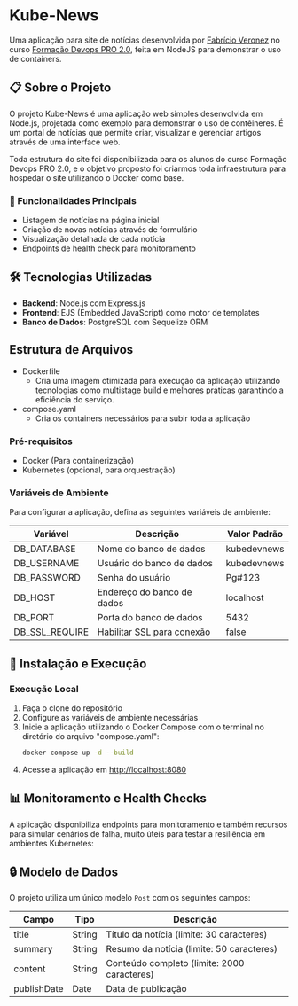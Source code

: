 # Kube-News

Uma aplicação para site de notícias desenvolvida por [Fabrício Veronez](https://github.com/fabricioveronez) no curso [Formação Devops PRO 2.0](https://curso.devopspro.com.br/devops-pro/), feita em NodeJS para demonstrar o uso de containers.

## 📋 Sobre o Projeto

O projeto Kube-News é uma aplicação web simples desenvolvida em Node.js, projetada como exemplo para demonstrar o uso de contêineres. É um portal de notícias que permite criar, visualizar e gerenciar artigos através de uma interface web. 

Toda estrutura do site foi disponibilizada para os alunos do curso Formação Devops PRO 2.0, e o objetivo proposto foi criarmos toda infraestrutura para hospedar o site utilizando o Docker como base.

### 🚀 Funcionalidades Principais

- Listagem de notícias na página inicial
- Criação de novas notícias através de formulário
- Visualização detalhada de cada notícia
- Endpoints de health check para monitoramento

## 🛠️ Tecnologias Utilizadas

- **Backend**: Node.js com Express.js
- **Frontend**: EJS (Embedded JavaScript) como motor de templates
- **Banco de Dados**: PostgreSQL com Sequelize ORM

## Estrutura de Arquivos

- Dockerfile
   - Cria uma imagem otimizada para execução da aplicação utilizando tecnologias como multistage build e melhores práticas garantindo a eficiência do serviço.
- compose.yaml
   - Cria os containers necessários para subir toda a aplicação

### Pré-requisitos

- Docker (Para containerização)
- Kubernetes (opcional, para orquestração)

### Variáveis de Ambiente

Para configurar a aplicação, defina as seguintes variáveis de ambiente:

| Variável | Descrição | Valor Padrão |
|----------|-----------|--------------|
| DB_DATABASE | Nome do banco de dados | kubedevnews |
| DB_USERNAME | Usuário do banco de dados | kubedevnews |
| DB_PASSWORD | Senha do usuário | Pg#123 |
| DB_HOST | Endereço do banco de dados | localhost |
| DB_PORT | Porta do banco de dados | 5432 |
| DB_SSL_REQUIRE | Habilitar SSL para conexão | false |

## 🚀 Instalação e Execução

### Execução Local

1. Faça o clone do repositório
2. Configure as variáveis de ambiente necessárias
3. Inicie a aplicação utilizando o Docker Compose com o terminal no diretório do arquivo "compose.yaml":
   ```bash
   docker compose up -d --build
   ```
5. Acesse a aplicação em [http://localhost:8080](http://localhost:8080)

## 📊 Monitoramento e Health Checks

A aplicação disponibiliza endpoints para monitoramento e também recursos para simular cenários de falha, muito úteis para testar a resiliência em ambientes Kubernetes:

## 🔒 Modelo de Dados

O projeto utiliza um único modelo `Post` com os seguintes campos:

| Campo | Tipo | Descrição |
|-------|------|-----------|
| title | String | Título da notícia (limite: 30 caracteres) |
| summary | String | Resumo da notícia (limite: 50 caracteres) |
| content | String | Conteúdo completo (limite: 2000 caracteres) |
| publishDate | Date | Data de publicação |


